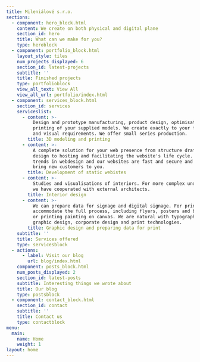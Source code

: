 ```yaml
---
title: Mileniálové s.r.o.
sections:
  - component: hero_block.html
    content: We create on both physical and digital plane
    section_id: hero
    title: What can we make for you?
    type: heroblock
  - component: portfolio_block.html
    layout_style: tiles
    num_projects_displayed: 6
    section_id: latest-projects
    subtitle: ''
    title: Finished projects
    type: portfolioblock
    view_all_text: View All
    view_all_url: portfolio/index.html
  - component: services_block.html
    section_id: services
    serviceslist:
      - content: >-
          Design and prototype manufacturing, product design, optimisation, or
          printing of your supplied models. We create exactly to your function
          and visual requirements. We offer small series production.
        title: 3D modeling and printing
      - content: >-
          A complete solution for your web presence from structure draft to
          design to hosting and facilitating the website's life cycle. We follow
          trends in webdesign and our websites are fast and secure and will
          bring new customers to you.
        title: Development of static webistes
      - content: >-
          Studies and visualisations of interiors. For more complex undertakings
          we have cooperated with external architects.
        title: Interior design
      - content: >-
          We can prepare data for signage and digital signage. For print we can
          accommodate the full process, including flyers, posters and billboards
          or printing painting on canvas. We are natural with typography,
          graphic design, corporate design and print technologies.
        title: Graphic design and preparing data for print
    subtitle: ''
    title: Services offered
    type: servicesblock
  - actions:
      - label: Visit our blog
        url: blog/index.html
    component: posts_block.html
    num_posts_displayed: 2
    section_id: latest-posts
    subtitle: Interesting things we wrote about
    title: Our blog
    type: postsblock
  - component: contact_block.html
    section_id: contact
    subtitle: ''
    title: Contact us
    type: contactblock
menu:
  main:
    name: Home
    weight: 1
layout: home
---
```


